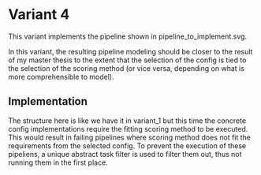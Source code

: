 # Variant 4

This variant implements the pipeline shown in pipeline_to_implement.svg.

In this variant, the resulting pipeline modeling should be closer to the result of my master thesis
to the extent that the selection of the config is tied to the selection of the scoring method
(or vice versa, depending on what is more comprehensible to model).

## Implementation

The structure here is like we have it in variant_1 but this time the concrete config implementations
require the fitting scoring method to be executed. This would result in failing pipelines
where scoring method does not fit the requirements from the selected config.
To prevent the execution of these pipeliens, a unique abstract task filter is used to filter them out, 
thus not running them in the first place. 